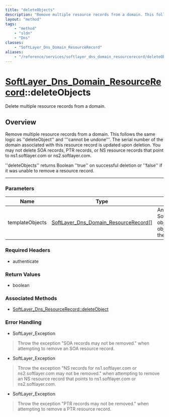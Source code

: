 ```yaml
---
title: "deleteObjects"
description: "Remove multiple resource records from a domain. This follows the same logic as ''deleteObject'' and '''cannot be undone'... "
layout: "method"
tags:
    - "method"
    - "sldn"
    - "Dns"
classes:
    - "SoftLayer_Dns_Domain_ResourceRecord"
aliases:
    - "/reference/services/softlayer_dns_domain_resourcerecord/deleteObjects"
---
```

# [SoftLayer_Dns_Domain_ResourceRecord](/reference/services/SoftLayer_Dns_Domain_ResourceRecord)::deleteObjects

Delete multiple resource records from a domain.


## Overview 
Remove multiple resource records from a domain. This follows the same logic as ''deleteObject'' and '''cannot be undone'''. The serial number of the domain associated with this resource record is updated upon deletion. You may not delete SOA records, PTR records, or NS resource records that point to ns1.softlayer.com or ns2.softlayer.com. 

''deleteObjects'' returns Boolean ''true'' on successful deletion or ''false'' if it was unable to remove a resource record. 

-----

### Parameters 
|Name | Type | Description |
| --- | --- | --- |
|templateObjects| <a href='/reference/datatypes/SoftLayer_Dns_Domain_ResourceRecord'>SoftLayer_Dns_Domain_ResourceRecord[] </a>| An array of skeleton SoftLayer_Dns_Domain_ResourceRecord objects that you wish to delete. Each object in the array must have at least their id properties defined.|


### Required Headers
* authenticate


### Return Values
* boolean


### Associated Methods

*  [SoftLayer_Dns_ResourceRecord::deleteObject](/reference/services/SoftLayer_Dns_ResourceRecord/deleteObject )



### Error Handling

* SoftLayer_Exception 

> Throw the exception "SOA records may not be removed." when attempting to remove an SOA resource record. 

* SoftLayer_Exception 

> Throw the exception "NS records for ns1.softlayer.com or ns2.softlayer.com may not be removed." when attempting to remove an NS resource record that points to ns1.softlayer.com or ns2.softlayer.com. 

* SoftLayer_Exception 

> Throw the exception "PTR records may not be removed." when attempting to remove a PTR resource record. 



